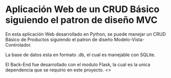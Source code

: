 # Aplicación Web de un CRUD Básico siguiendo el patron de diseño MVC

En esta aplicación Web desarrollado en Python, se puede manejar un CRUD Básico de Productos siguiendo el patron de diseño Modelo-Vista-Controlador. 

La base de datos esta en formato .db, el cual es manejable con SQLite. 

El Back-End fue desarrollado con el modulo Flask, la cual es la unica dependencia que se requirio en este proyecto. <>